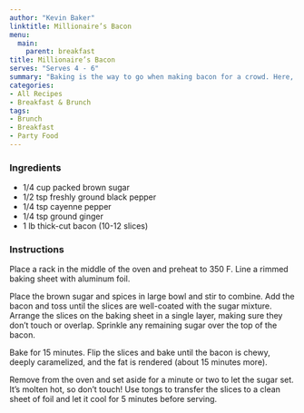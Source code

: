 ```yaml
---
author: "Kevin Baker"
linktitle: Millionaire’s Bacon
menu:
  main:
    parent: breakfast
title: Millionaire’s Bacon
serves: "Serves 4 - 6"
summary: "Baking is the way to go when making bacon for a crowd. Here, you’ll gild the lily with a magic mixture of brown sugar and spices. This is a brunch hit, and there’s never a single piece left over."
categories:
- All Recipes
- Breakfast & Brunch
tags:
- Brunch
- Breakfast
- Party Food
---
```


### Ingredients

<div class="ingredient-list">

* 1/4 cup packed brown sugar
* 1/2 tsp freshly ground black pepper
* 1/4 tsp cayenne pepper
* 1/4 tsp ground ginger
* 1 lb thick-cut bacon (10-12 slices)

</div>

### Instructions
Place a rack in the middle of the oven and preheat to 350 F. Line a rimmed baking sheet with aluminum foil.

Place the brown sugar and spices in large bowl and stir to combine. Add the bacon and toss until the slices are well-coated with the sugar mixture. Arrange the slices on the baking sheet in a single layer, making sure they don’t touch or overlap. Sprinkle any remaining sugar over the top of the bacon.

Bake for 15 minutes. Flip the slices and bake until the bacon is chewy, deeply caramelized, and the fat is rendered (about 15 minutes more).

Remove from the oven and set aside for a minute or two to let the sugar set. It’s molten hot, so don’t touch! Use tongs to transfer the slices to a clean sheet of foil and let it cool for 5 minutes before serving.